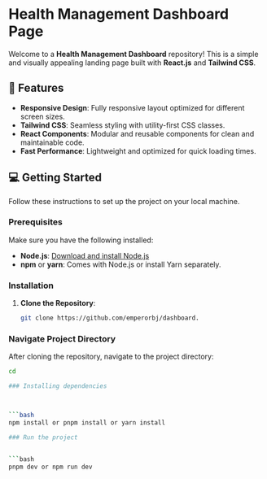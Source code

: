 # Health Management Dashboard Page

Welcome to a **Health Management Dashboard** repository! This is a simple and visually appealing landing page built with **React.js** and **Tailwind CSS**.

## 🚀 Features

- **Responsive Design**: Fully responsive layout optimized for different screen sizes.
- **Tailwind CSS**: Seamless styling with utility-first CSS classes.
- **React Components**: Modular and reusable components for clean and maintainable code.
- **Fast Performance**: Lightweight and optimized for quick loading times.
## 💻 Getting Started

Follow these instructions to set up the project on your local machine.

### Prerequisites

Make sure you have the following installed:

- **Node.js**: [Download and install Node.js](https://nodejs.org/)
- **npm** or **yarn**: Comes with Node.js or install Yarn separately.

### Installation

1. **Clone the Repository**:

   ```bash
   git clone https://github.com/emperorbj/dashboard.
### Navigate Project Directory

After cloning the repository, navigate to the project directory:

```bash
cd 

### Installing dependencies



```bash
npm install or pnpm install or yarn install

### Run the project


```bash
pnpm dev or npm run dev
